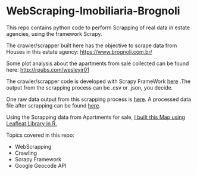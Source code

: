 # WebScraping-Imobiliaria-Brognoli
This repo contains python code to perform Scrapping of real data in estate agencies, using the framework Scrapy.

The crawler/scrapper built here has the objective to scrape data from Houses in this estate agency: https://www.brognoli.com.br/

Some plot analysis about the apartments from sale collected can be found here: http://rpubs.com/wesleyjr01

The crawler/scrapper code is developed with  Scrapy FrameWork  [here](https://github.com/wesleyjr01/WebScraping-Imobiliaria-Brognoly/blob/master/brognoly/brognoly/spiders/scrappingImoveis.py) .The output from the scrapping process can be .csv or .json, you decide.

One raw data output from this scrapping process is [here](https://github.com/wesleyjr01/WebScraping-Imobiliaria-Brognoly/blob/master/brognoly/brognoly/spiders/sale_floripa_apartments_brognoly.json). A processed data file after scrapping can be found [here](https://github.com/wesleyjr01/WebScraping-Imobiliaria-Brognoly/blob/master/brognoly/brognoly/spiders/df_sale_floripa_apartments_brognoly.csv).

Using the Scrapping data from Apartments for sale, [I built this Map using Leafleat Library in R.](https://wesleyjr01.github.io/)

Topics covered in this repo:
* WebScrapping
* Crawling
* Scrapy Framework
* Google Geocode API
